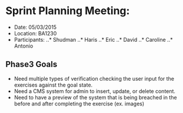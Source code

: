 # Sprint Planning Meeting:
* Date: 05/03/2015
* Location: BA1230
* Participants: 
..* Shudman
..* Haris
..* Eric
..* David
..* Caroline
..* Antonio


## Phase3 Goals 
* Need multiple types of verification checking the user input for the exercises against the goal state. 
* Need a CMS system for admin to insert, update, or delete content.
* Need to have a preview of the system that is being breached in the before and after completing the exercise (ex. images)
